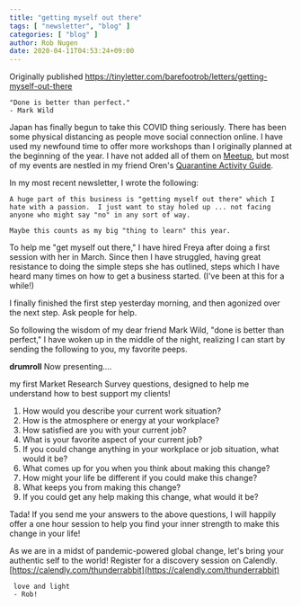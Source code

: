 ```yaml
---
title: "getting myself out there"
tags: [ "newsletter", "blog" ]
categories: [ "blog" ]
author: Rob Nugen
date: 2020-04-11T04:53:24+09:00
---
```


Originally published
https://tinyletter.com/barefootrob/letters/getting-myself-out-there

    "Done is better than perfect."
    - Mark Wild
 
Japan has finally begun to take this COVID thing seriously.  There has
been some physical distancing as people move social connection online.
I have used my newfound time to offer more workshops than I originally
planned at the beginning of the year.  I have not added all of them on
[Meetup](https://www.meetup.com/Tokyo-Sol-barefoot-more/), but most of
my events are nestled in my friend Oren's
[Quarantine Activity Guide](https://mysideline.co/qag/2020-04/).

In my most recent newsletter, I wrote the following:
 
    A huge part of this business is "getting myself out there" which I
    hate with a passion.  I just want to stay holed up ... not facing
    anyone who might say "no" in any sort of way.

    Maybe this counts as my big "thing to learn" this year.

To help me "get myself out there," I have hired Freya after doing a
first session with her in March.  Since then I have struggled, having
great resistance to doing the simple steps she has outlined, steps
which I have heard many times on how to get a business started.  (I've
been at this for a while!)

I finally finished the first step yesterday morning, and then agonized
over the next step.  Ask people for help.

So following the wisdom of my dear friend Mark Wild, "done is better
than perfect," I have woken up in the middle of the night, realizing I
can start by sending the following to you, my favorite peeps.

**drumroll** Now presenting....

my first Market Research Survey questions, designed to help me understand how to best support my clients!
 

	
1. How would you describe your current work situation?	
2. How is the atmosphere or energy at your workplace?	
3. How satisfied are you with your current job?
4. What is your favorite aspect of your current job?
5. If you could change anything in your workplace or job situation,
   what would it be?
6. What comes up for you when you think about making this change?
7. How might your life be different if you could make this change?
8. What keeps you from making this change?
9. If you could get any help making this change, what would it be?

 
Tada!  If you send me your answers to the above questions, I will
happily offer a one hour session to help you find your inner strength
to make this change in your life!

As we are in a midst of pandemic-powered global change, let's bring
your authentic self to the world!  Register for a discovery session on
Calendly.
[https://calendly.com/thunderrabbit](https://calendly.com/thunderrabbit)

     love and light
     - Rob!
